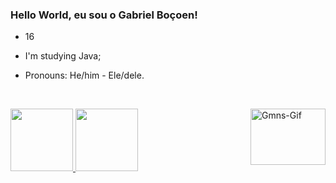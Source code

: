 ### Hello World, eu sou o Gabriel Boçoen!
- 16
- I'm studying Java;
- Pronouns: He/him - Ele/dele.

  
  <div style="display: inline_block"><br>
 <img align="right" alt="Gmns-Gif" height="90" width="120" src="https://media0.giphy.com/media/Zcci1utNi0VeM5qlWw/200w.gif?cid=82a1493bal7vo9ulkx3me0kodx7icvqi09hq32qanobbzojj&rid=200w.gif&ct=s">
</div>

<div>
  <a href="https://github.com/gabrielbocoen">
  <img height="100em" src="https://github-readme-stats.vercel.app/api?username=gabrielbocoen&show_icons=true&theme=dark&include_all_commits=true&count_private=true"/>
  <img height="100em" src="https://github-readme-stats.vercel.app/api/top-langs/?username=gabrielbocoen&layout=compact&langs_count=7&theme=dark"/>
</div>
 
